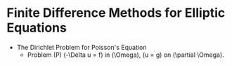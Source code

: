 # Finite Difference Methods for Elliptic Equations
* The Dirichlet Problem for Poisson's Equation
  * Problem (P)
    \(-\Delta u = f\) in \(\Omega\), \(u = g\) on \(\partial \Omega\).

